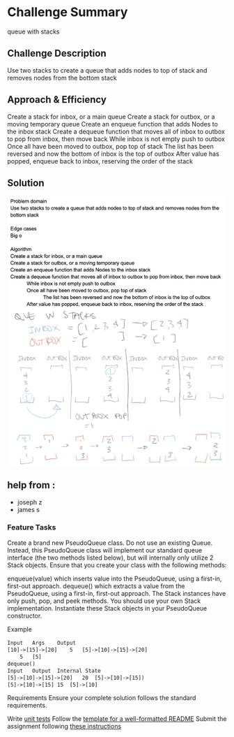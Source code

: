 # Challenge Summary
queue with stacks

## Challenge Description
Use two stacks to create a queue that adds nodes to top of stack and removes nodes from the bottom stack

## Approach & Efficiency
Create a stack for inbox, or a main queue
Create a stack for outbox, or a moving temporary queue
Create an enqueue function that adds Nodes to the inbox stack
Create a dequeue function that moves all of inbox to outbox to pop from inbox, then move back
	While inbox is not empty push to outbox
	Once all have been moved to outbox, pop top of stack
		The list has been reversed and now the bottom of inbox is the top of outbox
	After value has popped, enqueue back to inbox, reserving the order of the stack


## Solution
![queue with stacks whiteboard solution](/assets/queue_with_stacks.png)

## help from :
- joseph z
- james s

### Feature Tasks
Create a brand new PseudoQueue class. Do not use an existing Queue. Instead, this PseudoQueue class will implement our standard queue interface (the two methods listed below), but will internally only utilize 2 Stack objects. Ensure that you create your class with the following methods:

enqueue(value) which inserts value into the PseudoQueue, using a first-in, first-out approach.
dequeue() which extracts a value from the PseudoQueue, using a first-in, first-out approach.
The Stack instances have only push, pop, and peek methods. You should use your own Stack implementation. Instantiate these Stack objects in your PseudoQueue constructor.

Example

```enqueue(value)
Input	Args	Output
[10]->[15]->[20]	5	[5]->[10]->[15]->[20]
 	5	[5]
dequeue()
Input	Output	Internal State
[5]->[10]->[15]->[20]	20	[5]->[10]->[15])
[5]->[10]->[15]	15	[5]->[10]
```
Requirements
Ensure your complete solution follows the standard requirements.

Write [unit tests](https://codefellows.github.io/common_curriculum/data_structures_and_algorithms/Challenge_Testing)
Follow the [template for a well-formatted README](https://codefellows.github.io/common_curriculum/data_structures_and_algorithms/Challenge_Documentation)
Submit the assignment following [these instructions](https://codefellows.github.io/common_curriculum/data_structures_and_algorithms/Challenge_Submission)
